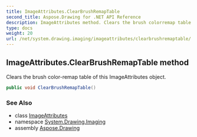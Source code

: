 ```yaml
---
title: ImageAttributes.ClearBrushRemapTable
second_title: Aspose.Drawing for .NET API Reference
description: ImageAttributes method. Clears the brush colorremap table of this ImageAttributes object
type: docs
weight: 20
url: /net/system.drawing.imaging/imageattributes/clearbrushremaptable/
---
```

## ImageAttributes.ClearBrushRemapTable method

Clears the brush color-remap table of this ImageAttributes object.

```csharp
public void ClearBrushRemapTable()
```

### See Also

* class [ImageAttributes](../)
* namespace [System.Drawing.Imaging](../../imageattributes/)
* assembly [Aspose.Drawing](../../../)



